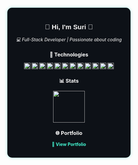 <div align="center" style="background:#0D1117; color:white; padding:20px; border-radius:15px; width:350px; box-shadow: 0px 0px 10px rgba(69, 247, 211, 0.5);">
  <h2 style="font-family: 'Arial', sans-serif;">🚀 Hi, I'm Suri 👋</h2>
  <p style="font-style: italic;">💻 Full-Stack Developer | Passionate about coding</p>
  

  
  <h3>🔧 Technologies</h3>
  <p>
    <img src="https://img.shields.io/badge/javascript-%23F7DF1E.svg?&style=for-the-badge&logo=javascript&logoColor=black" height="20"/>
    <img src="https://img.shields.io/badge/html-ffa500.svg?style=for-the-badge&logo=html5&logoColor=white" height="20" />
    <img src="https://img.shields.io/badge/css-7273ff.svg?style=for-the-badge&logo=css3&logoColor=white" height="20" />
    <img src="https://img.shields.io/badge/node.js-%2343853D.svg?&style=for-the-badge&logo=node.js&logoColor=white" height="20"/>
    <img src="https://img.shields.io/badge/git-%23F05032.svg?&style=for-the-badge&logo=git&logoColor=white" height="20"/>
    <img src="https://img.shields.io/badge/mysql-4479A1?style=for-the-badge&logo=mysql&logoColor=white" height="20"/>
    <img src="https://img.shields.io/badge/kotlin-%230095D5.svg?&style=for-the-badge&logo=kotlin&logoColor=white" height="20"/>
    <img src="https://img.shields.io/badge/csharp-239120?style=for-the-badge&logo=csharp&logoColor=white" height="20"/>
    <img src="https://img.shields.io/badge/typescript-007ACC.svg?&style=for-the-badge&logo=typescript&logoColor=white" height="20"/>
    <img src="https://img.shields.io/badge/java-ED8B00?style=for-the-badge&logo=java&logoColor=white" height="20"/>
    <img src="https://img.shields.io/badge/c++-00599C?style=for-the-badge&logo=cplusplus&logoColor=white" height="20"/>
    <img src="https://img.shields.io/badge/react-61DAFB?style=for-the-badge&logo=react&logoColor=black" height="20"/>
  </p>

  
  <h3>📊 Stats</h3>
  <p>
    <img src="https://github-readme-stats.vercel.app/api?username=srdarf&show_icons=true&theme=tokyonight&hide_border=true" height="100"/>
  </p>
  
  
  <h3>🌐 Portfolio</h3>
  <p>
    <a href="https://srdarf.github.io/MyPortifolio/Portifolio/Main/" target="_blank" style="color:#45F7D3; text-decoration:none; font-weight:bold;">🔗 View Portfolio</a>
  </p>
</div>
